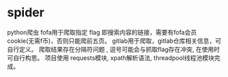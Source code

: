 # spider
python爬虫
fofa用于爬取指定 flag 即搜索内容的链接，需要有fofa会员cookie(无需f币)，否则只能爬前五页。
gitlab用于爬取，gitlab仓库相关信息，可自行定义。
爬取结果存在分隔符问题   ,  逗号可能会与抓取flag存在冲突, 在使用时可自行构思。
项目使用 requests模块, xpath解析语法, threadpool线程池模块完成。
